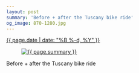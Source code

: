 ```yaml
---
layout: post
summary: 'Before + after the Tuscany bike ride'
og_image: 870-1280.jpg
---
```


<p>
 <time>
  <a href="/870">
   {{ page.date | date: "%B %-d, %Y" }}
  </a>
 </time>
 <a href="/870">
  <figure data-taken="7/7/2019">
   <img alt="{{ page.summary }}" sizes="(min-width: 700px) 50vw, calc(100vw - 2rem)" src="{{ site.assets_url }}/870-640.jpg" srcset="{{ site.assets_url }}/870-320.jpg 320w, {{ site.assets_url }}/870-640.jpg 640w, {{ site.assets_url }}/870-960.jpg 960w, {{ site.assets_url }}/870-1280.jpg 1280w"/>
  </figure>
 </a>
 <span>
  Before + after the Tuscany bike ride
 </span>
</p>
